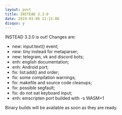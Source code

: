 ```yaml
---
layout: post
title: INSTEAD 3.3.0
date: 2019-03-08 11:15:00
disqus: y
---
```


INSTEAD 3.3.0 is out! Changes are:

- new: input:text() event;
- new: tiny instead for metaparser;
- new: telegram, vk and discord bots;
- enh: english documentation;
- enh: Android port;
- fix: list:add() and order;
- fix: some compilation warnings;
- fix: makefile and source code cleanups;
- fix: possible segfault;
- fix: do not eat keyboard input;
- enh: emscripten port builded with -s WASM=1

Binary builds will be available as soon as they are ready.
